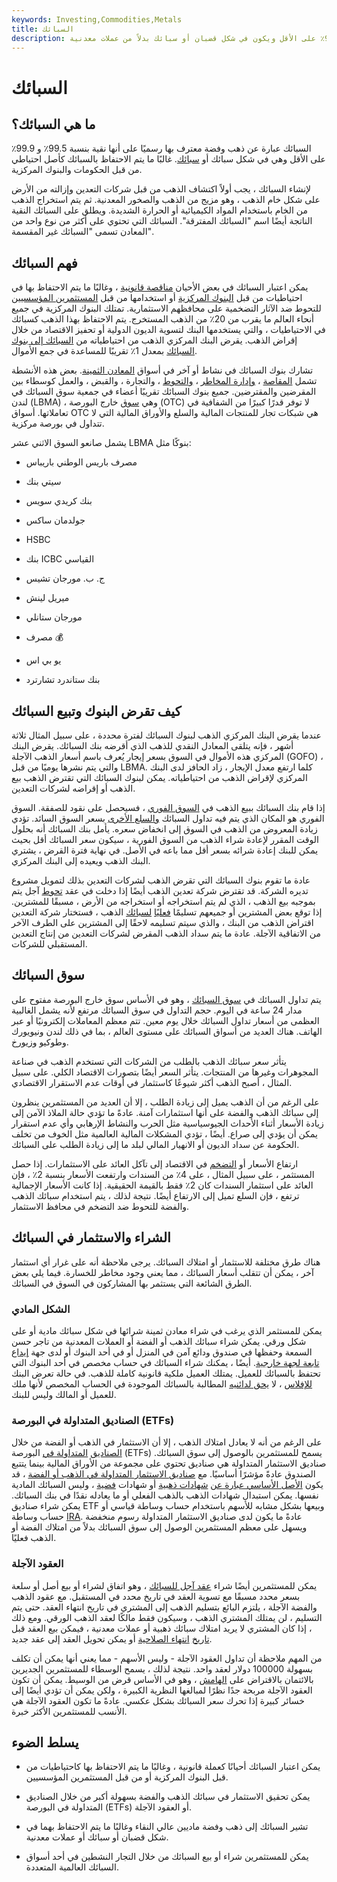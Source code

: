 ```yaml
---
keywords: Investing,Commodities,Metals
title: السبائك
description: تشير السبائك إلى الذهب والفضة المعترف به رسميًا على أنهما نقيان بنسبة 99.5٪ على الأقل ويكون في شكل قضبان أو سبائك بدلاً من عملات معدنية.
---
```


# السبائك
## ما هي السبائك؟

السبائك عبارة عن ذهب وفضة معترف بها رسميًا على أنها نقية بنسبة 99.5٪ و 99.9٪ على الأقل وهي في شكل سبائك أو [سبائك](/ingot). غالبًا ما يتم الاحتفاظ بالسبائك كأصل احتياطي من قبل الحكومات والبنوك المركزية.

لإنشاء السبائك ، يجب أولاً اكتشاف الذهب من قبل شركات التعدين وإزالته من الأرض على شكل خام الذهب ، وهو مزيج من الذهب والصخور المعدنية. ثم يتم استخراج الذهب من الخام باستخدام المواد الكيميائية أو الحرارة الشديدة. ويطلق على السبائك النقية الناتجة أيضًا اسم "السبائك المفترقة". السبائك التي تحتوي على أكثر من نوع واحد من المعادن تسمى "السبائك غير المقسمة".

## فهم السبائك

يمكن اعتبار السبائك في بعض الأحيان [مناقصة قانونية](/legal-tender) ، وغالبًا ما يتم الاحتفاظ بها في احتياطيات من قبل [البنوك المركزية](/centralbank) أو استخدامها من قبل [المستثمرين المؤسسيين](/institutionalinvestor) للتحوط ضد الآثار التضخمية على محافظهم الاستثمارية. تمتلك البنوك المركزية في جميع أنحاء العالم ما يقرب من 20٪ من الذهب المستخرج. يتم الاحتفاظ بهذا الذهب كسبائك في الاحتياطيات ، والتي يستخدمها البنك لتسوية الديون الدولية أو تحفيز الاقتصاد من خلال إقراض الذهب. يقرض البنك المركزي الذهب من احتياطياته من [السبائك إلى بنوك السبائك](/bullion-market) بمعدل 1٪ تقريبًا للمساعدة في جمع الأموال.

تشارك بنوك السبائك في نشاط أو آخر في أسواق [المعادن الثمينة](/preciousmetal). بعض هذه الأنشطة تشمل [المقاصة](/clearinghouse) ، [وإدارة المخاطر](/riskmanagement) ، [والتحوط](/hedge) ، والتجارة ، والقبض ، والعمل كوسطاء بين المقرضين والمقترضين. جميع بنوك السبائك تقريبًا أعضاء في جمعية سوق السبائك في لندن (LBMA) ، وهي [سوق](/otc) خارج البورصة (OTC) لا توفر قدرًا كبيرًا من الشفافية في تعاملاتها. أسواق OTC هي شبكات تجار للمنتجات المالية والسلع والأوراق المالية التي لا تتداول في بورصة مركزية.

يشمل صانعو السوق الاثني عشر LBMA بنوكًا مثل:

- مصرف باريس الوطني باريباس

- سيتي بنك

- بنك كريدي سويس

- جولدمان ساكس

- HSBC

- بنك ICBC القياسي

- ج. ب. مورجان تشيس

- ميريل لينش

- مورجان ستانلي

- مصرف 💰

- يو بي اس

- بنك ستاندرد تشارترد

## كيف تقرض البنوك وتبيع السبائك

عندما يقرض البنك المركزي الذهب لبنوك السبائك لفترة محددة ، على سبيل المثال ثلاثة أشهر ، فإنه يتلقى المعادل النقدي للذهب الذي أقرضه بنك السبائك. يقرض البنك المركزي هذه الأموال في السوق بسعر إيجار يُعرف باسم أسعار الذهب الآجلة (GOFO) ، والتي يتم نشرها يوميًا من قبل LBMA. كلما ارتفع معدل الإيجار ، زاد الحافز لدى البنك المركزي لإقراض الذهب من احتياطياته. يمكن لبنوك السبائك التي تقترض الذهب بيع الذهب أو إقراضه لشركات التعدين.

إذا قام بنك السبائك ببيع الذهب في [السوق الفوري](/spotmarket) ، فسيحصل على نقود للصفقة. السوق الفوري هو المكان الذي يتم فيه تداول السبائك [والسلع الأخرى](/commodity) بسعر السوق السائد. تؤدي زيادة المعروض من الذهب في السوق إلى انخفاض سعره. يأمل بنك السبائك أنه بحلول الوقت المقرر لإعادة شراء الذهب من السوق الفورية ، سيكون سعر السبائك أقل بحيث يمكن للبنك إعادة شرائه بسعر أقل مما باعه في الأصل. في نهاية فترة القرض ، يشتري البنك الذهب ويعيده إلى البنك المركزي.

عادة ما تقوم بنوك السبائك التي تقرض الذهب لشركات التعدين بذلك لتمويل مشروع تديره الشركة. قد تقترض شركة تعدين الذهب أيضًا إذا دخلت في عقد [تحوط](/forwardcontract) آجل يتم بموجبه بيع الذهب ، الذي لم يتم استخراجه أو استخراجه من الأرض ، مسبقًا للمشترين. إذا توقع بعض المشترين أو جميعهم تسليمًا [فعليًا](/physicaldelivery) [لسبائك](/physicaldelivery) الذهب ، فستختار شركة التعدين اقتراض الذهب من البنك ، والذي سيتم تسليمه لاحقًا إلى المشترين على الطرف الآخر من الاتفاقية الآجلة. عادة ما يتم سداد الذهب المقرض لشركات التعدين من إنتاج التعدين المستقبلي للشركات.

## سوق السبائك

يتم تداول السبائك في [سوق السبائك](/bullion-market) ، وهو في الأساس سوق خارج البورصة مفتوح على مدار 24 ساعة في اليوم. حجم التداول في سوق السبائك مرتفع لأنه يشمل الغالبية العظمى من أسعار تداول السبائك خلال يوم معين. تتم معظم المعاملات إلكترونيًا أو عبر الهاتف. هناك العديد من أسواق السبائك على مستوى العالم ، بما في ذلك لندن ونيويورك وطوكيو وزيورخ.

يتأثر سعر سبائك الذهب بالطلب من الشركات التي تستخدم الذهب في صناعة المجوهرات وغيرها من المنتجات. يتأثر السعر أيضًا بتصورات الاقتصاد الكلي. على سبيل المثال ، أصبح الذهب أكثر شيوعًا كاستثمار في أوقات عدم الاستقرار الاقتصادي.

على الرغم من أن الذهب يميل إلى زيادة الطلب ، إلا أن العديد من المستثمرين ينظرون إلى سبائك الذهب والفضة على أنها استثمارات آمنة. عادةً ما تؤدي حالة الملاذ الآمن إلى زيادة الأسعار أثناء الأحداث الجيوسياسية مثل الحرب والنشاط الإرهابي وأي عدم استقرار يمكن أن يؤدي إلى صراع. أيضًا ، تؤدي المشكلات المالية العالمية مثل الخوف من تخلف الحكومة عن سداد الديون أو الانهيار المالي لبلد ما إلى زيادة الطلب على السبائك.

ارتفاع الأسعار أو [التضخم](/inflation) في الاقتصاد إلى تآكل العائد على الاستثمارات. إذا حصل المستثمر ، على سبيل المثال ، على 4٪ من السندات وارتفعت الأسعار بنسبة 2٪ ، فإن العائد على استثمار السندات كان 2٪ فقط بالقيمة الحقيقية. إذا كانت الأسعار الإجمالية ترتفع ، فإن السلع تميل إلى الارتفاع أيضًا. نتيجة لذلك ، يتم استخدام سبائك الذهب والفضة للتحوط ضد التضخم في محافظ الاستثمار.

## الشراء والاستثمار في السبائك

هناك طرق مختلفة للاستثمار أو امتلاك السبائك. يرجى ملاحظة أنه على غرار أي استثمار آخر ، يمكن أن تتقلب أسعار السبائك ، مما يعني وجود مخاطر للخسارة. فيما يلي بعض الطرق الشائعة التي يستثمر بها المشاركون في السوق في السبائك.

### الشكل المادي

يمكن للمستثمر الذي يرغب في شراء معادن ثمينة شرائها في شكل سبائك مادية أو على شكل ورقي. يمكن شراء سبائك الذهب أو الفضة أو العملات المعدنية من تاجر حسن السمعة وحفظها في صندوق ودائع آمن في المنزل أو في أحد البنوك أو لدى جهة [إيداع تابعة لجهة خارجية](/depository). أيضًا ، يمكنك شراء السبائك في حساب مخصص في أحد البنوك التي تحتفظ بالسبائك للعميل. يمتلك العميل ملكية قانونية كاملة للذهب. في حالة تعرض البنك [للإفلاس](/bankruptcy) ، لا [يحق لدائنيه](/creditor) المطالبة بالسبائك الموجودة في الحساب المخصص لأنها ملك للعميل أو المالك وليس للبنك.

### الصناديق المتداولة في البورصة (ETFs)

على الرغم من أنه لا يعادل امتلاك الذهب ، إلا أن الاستثمار في الذهب أو الفضة من خلال [الصناديق](/etf) [المتداولة في](/etf) البورصة (ETFs) يسمح للمستثمرين بالوصول إلى سوق السبائك. صناديق الاستثمار المتداولة هي صناديق تحتوي على مجموعة من الأوراق المالية بينما يتتبع الصندوق عادةً مؤشرًا أساسيًا. مع [صناديق الاستثمار المتداولة في الذهب أو الفضة](/silver-etf) ، قد يكون [الأصل الأساسي عبارة عن](/underlying-asset) [شهادات ذهبية](/goldcertificate) أو شهادات [فضية](/silver-certificate) ، وليس السبائك المادية نفسها. يمكن استبدال شهادات الذهب بالذهب الفعلي أو ما يعادله نقدًا في بنك السبائك. يمكن شراء صناديق ETF وبيعها بشكل مشابه للأسهم باستخدام حساب وساطة قياسي أو حساب وساطة [IRA](/ira). عادةً ما يكون لدى صناديق الاستثمار المتداولة رسوم منخفضة ويسهل على معظم المستثمرين الوصول إلى سوق السبائك بدلاً من امتلاك الفضة أو الذهب فعليًا.

### العقود الآجلة

يمكن للمستثمرين أيضًا شراء [عقد آجل للسبائك](/futurescontract) ، وهو اتفاق لشراء أو بيع أصل أو سلعة بسعر محدد مسبقًا مع تسوية العقد في تاريخ محدد في المستقبل. مع عقود الذهب والفضة الآجلة ، يلتزم البائع بتسليم الذهب إلى المشتري في تاريخ انتهاء العقد. حتى يتم التسليم ، لن يمتلك المشتري الذهب ، وسيكون فقط مالكًا لعقد الذهب الورقي. ومع ذلك ، إذا كان المشتري لا يريد امتلاك سبائك ذهبية أو عملات معدنية ، فيمكن بيع العقد قبل [تاريخ](/rollforward) [انتهاء الصلاحية](/expirationdate) أو يمكن تحويل العقد إلى عقد جديد.

من المهم ملاحظة أن تداول العقود الآجلة - وليس الأسهم - مما يعني أنها يمكن أن تكلف بسهولة 100000 دولار لعقد واحد. نتيجة لذلك ، يسمح الوسطاء للمستثمرين الجديرين بالائتمان بالاقتراض على [الهامش](/margin) ، وهو في الأساس قرض من الوسيط. يمكن أن تكون العقود الآجلة مربحة جدًا نظرًا لمبالغها النظرية الكبيرة ، ولكن يمكن أن تؤدي أيضًا إلى خسائر كبيرة إذا تحرك سعر السبائك بشكل عكسي. عادةً ما تكون العقود الآجلة هي الأنسب للمستثمرين الأكثر خبرة.

## يسلط الضوء

- يمكن اعتبار السبائك أحيانًا كعملة قانونية ، وغالبًا ما يتم الاحتفاظ بها كاحتياطيات من قبل البنوك المركزية أو من قبل المستثمرين المؤسسيين.

- يمكن تحقيق الاستثمار في سبائك الذهب والفضة بسهولة أكبر من خلال الصناديق المتداولة في البورصة (ETFs) أو العقود الآجلة.

- تشير السبائك إلى ذهب وفضة ماديين عالي النقاء وغالبًا ما يتم الاحتفاظ بهما في شكل قضبان أو سبائك أو عملات معدنية.

- يمكن للمستثمرين شراء أو بيع السبائك من خلال التجار النشطين في أحد أسواق السبائك العالمية المتعددة.

